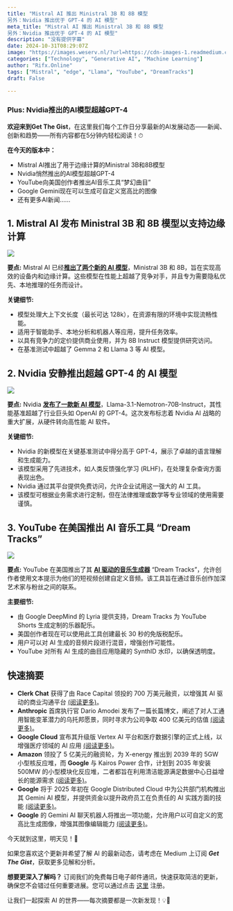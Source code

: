 ```yaml
---
title: "Mistral AI 推出 Ministral 3B 和 8B 模型
另外：Nvidia 推出优于 GPT-4 的 AI 模型"
meta_title: "Mistral AI 推出 Ministral 3B 和 8B 模型
另外：Nvidia 推出优于 GPT-4 的 AI 模型"
description: "没有提供字幕"
date: 2024-10-31T08:29:07Z
image: "https://images.weserv.nl/?url=https://cdn-images-1.readmedium.com/v2/resize:fit:800/0*PtPEkgjabwBUu73Y"
categories: ["Technology", "Generative AI", "Machine Learning"]
author: "Rifx.Online"
tags: ["Mistral", "edge", "Llama", "YouTube", "DreamTracks"]
draft: False

---
```




### Plus: Nvidia推出的AI模型超越GPT\-4



**欢迎来到Get The Gist**，在这里我们每个工作日分享最新的AI发展动态——新闻、创新和趋势——所有内容都在5分钟内轻松阅读！⏱

**在今天的版本中：**

* Mistral AI推出了用于边缘计算的Ministral 3B和8B模型
* Nvidia悄然推出的AI模型超越GPT\-4
* YouTube向美国创作者推出AI音乐工具“梦幻曲目”
* Google Gemini现在可以生成可自定义宽高比的图像
* 还有更多AI新闻……

## 1\. Mistral AI 发布 Ministral 3B 和 8B 模型以支持边缘计算

![](https://images.weserv.nl/?url=https://cdn-images-1.readmedium.com/v2/resize:fit:800/0*qAjoYMHGI1TkNy_A)

**要点:** Mistral AI 已经[**推出了两个新的 AI 模型**](https://analyticsindiamag.com/ai-news-updates/mistral-ai-launches-ministral-3b-and-8b-models-for-edge-computing/?utm_source=getthegist.beehiiv.com&utm_medium=referral&utm_campaign=mistral-ai-unveils-ministral-3b-and-8b-models)，Ministral 3B 和 8B，旨在实现高效的设备内和边缘计算。这些模型在性能上超越了竞争对手，并且专为需要隐私优先、本地推理的任务而设计。

**关键细节:**

* 模型处理大上下文长度（最长可达 128k），在资源有限的环境中实现流畅性能。
* 适用于智能助手、本地分析和机器人等应用，提升任务效率。
* 以具有竞争力的定价提供商业使用，并为 8B Instruct 模型提供研究访问。
* 在基准测试中超越了 Gemma 2 和 Llama 3 等 AI 模型。

## 2\. Nvidia 安静推出超越 GPT\-4 的 AI 模型

![](https://images.weserv.nl/?url=https://cdn-images-1.readmedium.com/v2/resize:fit:800/0*Mza84SHereM3w5rN)

**要点:** Nvidia [**发布了一款新 AI 模型**](https://venturebeat.com/ai/nvidia-just-dropped-a-new-ai-model-that-crushes-openais-gpt-4-no-big-launch-just-big-results/?utm_source=getthegist.beehiiv.com&utm_medium=referral&utm_campaign=mistral-ai-unveils-ministral-3b-and-8b-models)，Llama\-3.1\-Nemotron\-70B\-Instruct，其性能基准超越了行业巨头如 OpenAI 的 GPT\-4。这次发布标志着 Nvidia AI 战略的重大扩展，从硬件转向高性能 AI 软件。

**关键细节:**

* Nvidia 的新模型在关键基准测试中得分高于 GPT\-4，展示了卓越的语言理解和生成能力。
* 该模型采用了先进技术，如人类反馈强化学习 (RLHF)，在处理复杂查询方面表现出色。
* Nvidia 通过其平台提供免费访问，允许企业试用这一强大的 AI 工具。
* 该模型可根据业务需求进行定制，但在法律推理或数学等专业领域的使用需要谨慎。

## 3\. YouTube 在美国推出 AI 音乐工具 “Dream Tracks”

![](https://images.weserv.nl/?url=https://cdn-images-1.readmedium.com/v2/resize:fit:800/0*5nUNrJmdCBBy4JdQ)

**要点:** YouTube 在美国推出了其 [**AI 驱动的音乐生成器**](https://www.mediapost.com/publications/article/400280/youtube-brings-ai-audio-generator-to-us-creators.html?edition=136037&utm_source=getthegist.beehiiv.com&utm_medium=referral&utm_campaign=mistral-ai-unveils-ministral-3b-and-8b-models) “Dream Tracks”，允许创作者使用文本提示为他们的短视频创建自定义音频。该工具旨在通过音乐创作加深艺术家与粉丝之间的联系。

**主要细节:**

* 由 Google DeepMind 的 Lyria 提供支持，Dream Tracks 为 YouTube Shorts 生成定制的乐器配乐。
* 美国创作者现在可以使用此工具创建最长 30 秒的免版税配乐。
* 用户可以对 AI 生成的音频片段进行混音，增强创作可能性。
* YouTube 对所有 AI 生成的曲目应用隐藏的 SynthID 水印，以确保透明度。

## 快速摘要

* **Clerk Chat** 获得了由 Race Capital 领投的 700 万美元融资，以增强其 AI 驱动的商业沟通平台 [(阅读更多)](https://www.businesswire.com/news/home/20241017292794/en/World%E2%80%99s-First-AI-Telecom-Clerk-Chat-Raises-7.0-Million-in-Seed-Funding?utm_source=getthegist.beehiiv.com&utm_medium=referral&utm_campaign=mistral-ai-unveils-ministral-3b-and-8b-models)。
* **Anthropic** 首席执行官 Dario Amodei 发布了一篇长篇博文，阐述了对人工通用智能变革潜力的乌托邦愿景，同时寻求为公司争取 400 亿美元的估值 [(阅读更多)](https://www.theverge.com/2024/10/16/24268209/anthropic-ai-dario-amodei-agi-funding-blog?utm_source=getthegist.beehiiv.com&utm_medium=referral&utm_campaign=mistral-ai-unveils-ministral-3b-and-8b-models)。
* **Google Cloud** 宣布其升级版 Vertex AI 平台和医疗数据引擎的正式上线，以增强医疗领域的 AI 应用 [(阅读更多)](https://www.forbes.com/sites/saibala/2024/10/17/google-cloud-announces-general-availability-of-vertex-ai-for-healthcare/?utm_source=getthegist.beehiiv.com&utm_medium=referral&utm_campaign=mistral-ai-unveils-ministral-3b-and-8b-models)。
* **Amazon** 领投了 5 亿美元的融资轮，为 X-energy 推出到 2039 年的 5GW 小型核反应堆，而 **Google** 与 Kairos Power 合作，计划到 2035 年安装 500MW 的小型模块化反应堆，二者都旨在利用清洁能源满足数据中心日益增长的能源需求 [(阅读更多)](https://www.theengineer.co.uk/content/news/amazon-and-google-bet-big-on-smrs-to-power-ai?utm_source=getthegist.beehiiv.com&utm_medium=referral&utm_campaign=mistral-ai-unveils-ministral-3b-and-8b-models)。
* **Google** 将于 2025 年初在 Google Distributed Cloud 中为公共部门机构推出其 Gemini AI 模型，并提供资金以提升政府员工在负责任的 AI 实践方面的技能 [(阅读更多)](https://siliconangle.com/2024/10/16/google-looks-spearhead-ai-adoption-public-sector/?utm_source=getthegist.beehiiv.com&utm_medium=referral&utm_campaign=mistral-ai-unveils-ministral-3b-and-8b-models)。
* **Google** 的 Gemini AI 聊天机器人将推出一项功能，允许用户以可自定义的宽高比生成图像，增强其图像编辑能力 [(阅读更多)](https://indianexpress.com/article/technology/artificial-intelligence/google-gemini-may-soon-get-new-image-resizing-feature-9623756/?utm_source=getthegist.beehiiv.com&utm_medium=referral&utm_campaign=mistral-ai-unveils-ministral-3b-and-8b-models)。

今天就到这里，明天见！👋

如果您喜欢这个更新并希望了解 AI 的最新动态，请考虑在 Medium 上订阅 ***Get The Gist***，获取更多见解和分析。

**想要更深入了解吗？** 订阅我们的免费每日电子邮件通讯，快速获取简洁的更新，确保您不会错过任何重要进展。您可以通过点击 [这里](https://getthegist.beehiiv.com/) 注册。

让我们一起探索 AI 的世界——每次摘要都是一次新发现！💡🤖


